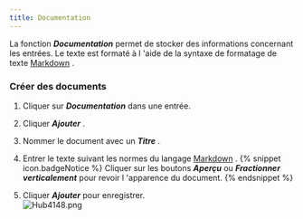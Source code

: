 ```yaml
---
title: Documentation
---
```

La fonction ***Documentation*** permet de stocker des informations concernant les entrées. Le texte est formaté à l 'aide de la syntaxe de formatage de texte [Markdown](/fr/hub/web-interface/hub-overview/entries/entry-section/documentation/quick-guide-markdown/) .  

### Créer des documents 

1. Cliquer sur ***Documentation*** dans une entrée. 
1. Cliquer ***Ajouter*** . 
1. Nommer le document avec un ***Titre*** . 
1. Entrer le texte suivant les normes du langage [Markdown](/fr/hub/web-interface/hub-overview/entries/entry-section/documentation/quick-guide-markdown/) . 
{% snippet icon.badgeNotice %} 
Cliquer sur les boutons ***Aperçu*** ou ***Fractionner verticalement*** pour revoir l 'apparence du document. 
{% endsnippet %}
 
1. Cliquer ***Ajouter*** pour enregistrer.  
![Hub4148.png](/img/fr/hub/Hub4148.png) 